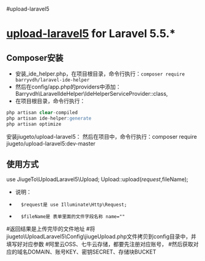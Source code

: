#upload-laravel5

# [upload-laravel5](https://github.com/jiugeto/upload-laravel5) for Laravel 5.5.*

## Composer安装
- 安装_ide_helper.php，在项目根目录，命令行执行：`composer require barryvdh/laravel-ide-helper`
- 然后在config/app.php的providers中添加：Barryvdh\LaravelIdeHelper\IdeHelperServiceProvider::class,
- 在项目根目录，命令行执行：
```sql
php artisan clear-compiled
php artisan ide-helper:generate
php artisan optimize
```
安装jiugeto/upload-laravel5：
然后在项目中，命令行执行：composer require jiugeto/upload-laravel5:dev-master

## 使用方式
use JiugeTo\UploadLaravel5\Upload;
Upload::upload($request,$fileName);
- 说明：
-       $request是 use Illuminate\Http\Request;
-       $fileName是 表单里面的文件字段名称 name=""
#返回结果是上传完毕的文件地址
#将jiugeto\UploadLaravel5\Config\jiugeUpload.php文件拷贝到config目录中，并填写好对应参数
#阿里云OSS、七牛云存储，都要先注册对应账号，
#然后获取对应的域名DOMAIN、账号KEY、密钥SECRET、存储块BUCKET